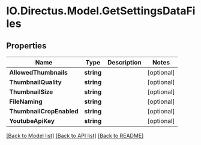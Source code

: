 # IO.Directus.Model.GetSettingsDataFiles
## Properties

Name | Type | Description | Notes
------------ | ------------- | ------------- | -------------
**AllowedThumbnails** | **string** |  | [optional] 
**ThumbnailQuality** | **string** |  | [optional] 
**ThumbnailSize** | **string** |  | [optional] 
**FileNaming** | **string** |  | [optional] 
**ThumbnailCropEnabled** | **string** |  | [optional] 
**YoutubeApiKey** | **string** |  | [optional] 

[[Back to Model list]](../README.md#documentation-for-models) [[Back to API list]](../README.md#documentation-for-api-endpoints) [[Back to README]](../README.md)

